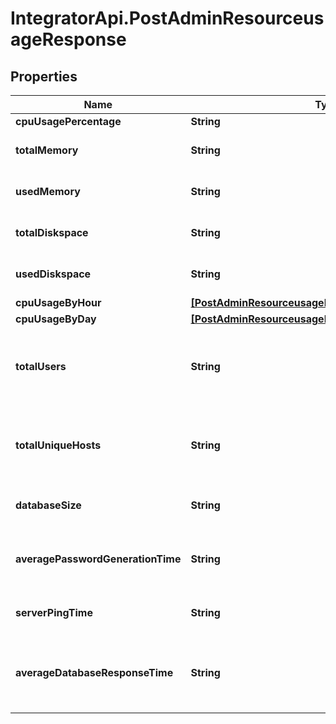 # IntegratorApi.PostAdminResourceusageResponse

## Properties

Name | Type | Description | Notes
------------ | ------------- | ------------- | -------------
**cpuUsagePercentage** | **String** |  | [optional] 
**totalMemory** | **String** | Total memory in MB. | [optional] 
**usedMemory** | **String** | Used memory in MB. | [optional] 
**totalDiskspace** | **String** | Total disk space in MB. | [optional] 
**usedDiskspace** | **String** | Used disk space in MB. | [optional] 
**cpuUsageByHour** | [**[PostAdminResourceusageResponseCpuUsageByHour]**](PostAdminResourceusageResponseCpuUsageByHour.md) |  | [optional] 
**cpuUsageByDay** | [**[PostAdminResourceusageResponseCpuUsageByDay]**](PostAdminResourceusageResponseCpuUsageByDay.md) |  | [optional] 
**totalUsers** | **String** | Total users of Forgiva Enterprise including LDAP users. | [optional] 
**totalUniqueHosts** | **String** | Total unique host count recorded in the database. | [optional] 
**databaseSize** | **String** | Total database size in MB. | [optional] 
**averagePasswordGenerationTime** | **String** | Average password generation time in seconds. | [optional] 
**serverPingTime** | **String** | Forgiva Server ping time in MS. | [optional] 
**averageDatabaseResponseTime** | **String** | If database is on remote average response time in MS. | [optional] 


